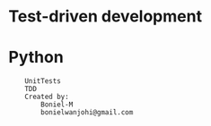 #	Test-driven development
#	Python
		UnitTests
		TDD
		Created by:
			Boniel-M
			bonielwanjohi@gmail.com
